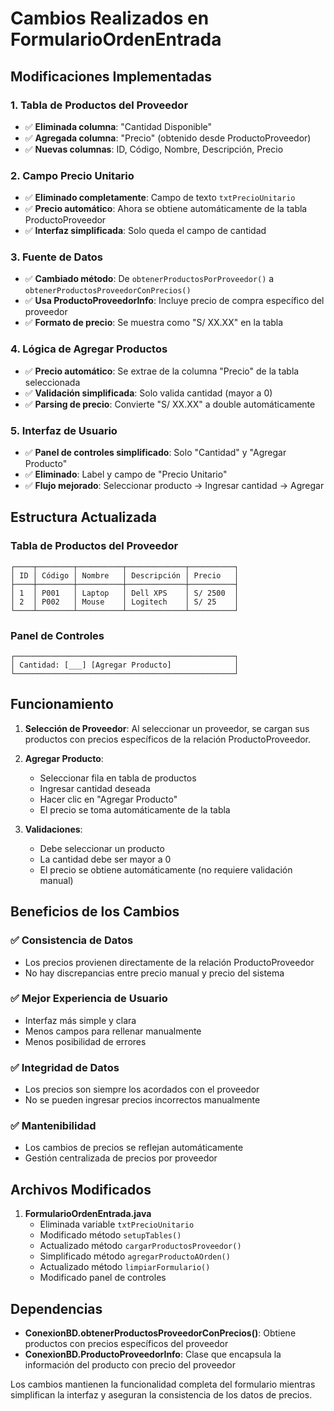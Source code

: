 # Cambios Realizados en FormularioOrdenEntrada

## Modificaciones Implementadas

### 1. **Tabla de Productos del Proveedor**

- ✅ **Eliminada columna**: "Cantidad Disponible"
- ✅ **Agregada columna**: "Precio" (obtenido desde ProductoProveedor)
- ✅ **Nuevas columnas**: ID, Código, Nombre, Descripción, Precio

### 2. **Campo Precio Unitario**

- ✅ **Eliminado completamente**: Campo de texto `txtPrecioUnitario`
- ✅ **Precio automático**: Ahora se obtiene automáticamente de la tabla ProductoProveedor
- ✅ **Interfaz simplificada**: Solo queda el campo de cantidad

### 3. **Fuente de Datos**

- ✅ **Cambiado método**: De `obtenerProductosPorProveedor()` a `obtenerProductosProveedorConPrecios()`
- ✅ **Usa ProductoProveedorInfo**: Incluye precio de compra específico del proveedor
- ✅ **Formato de precio**: Se muestra como "S/ XX.XX" en la tabla

### 4. **Lógica de Agregar Productos**

- ✅ **Precio automático**: Se extrae de la columna "Precio" de la tabla seleccionada
- ✅ **Validación simplificada**: Solo valida cantidad (mayor a 0)
- ✅ **Parsing de precio**: Convierte "S/ XX.XX" a double automáticamente

### 5. **Interfaz de Usuario**

- ✅ **Panel de controles simplificado**: Solo "Cantidad" y "Agregar Producto"
- ✅ **Eliminado**: Label y campo de "Precio Unitario"
- ✅ **Flujo mejorado**: Seleccionar producto → Ingresar cantidad → Agregar

## Estructura Actualizada

### Tabla de Productos del Proveedor

```
┌────┬────────┬──────────┬─────────────┬──────────┐
│ ID │ Código │ Nombre   │ Descripción │ Precio   │
├────┼────────┼──────────┼─────────────┼──────────┤
│ 1  │ P001   │ Laptop   │ Dell XPS    │ S/ 2500  │
│ 2  │ P002   │ Mouse    │ Logitech    │ S/ 25    │
└────┴────────┴──────────┴─────────────┴──────────┘
```

### Panel de Controles

```
┌─────────────────────────────────────────────────┐
│ Cantidad: [___] [Agregar Producto]              │
└─────────────────────────────────────────────────┘
```

## Funcionamiento

1. **Selección de Proveedor**: Al seleccionar un proveedor, se cargan sus productos con precios específicos de la relación ProductoProveedor.

2. **Agregar Producto**:

   - Seleccionar fila en tabla de productos
   - Ingresar cantidad deseada
   - Hacer clic en "Agregar Producto"
   - El precio se toma automáticamente de la tabla

3. **Validaciones**:
   - Debe seleccionar un producto
   - La cantidad debe ser mayor a 0
   - El precio se obtiene automáticamente (no requiere validación manual)

## Beneficios de los Cambios

### ✅ **Consistencia de Datos**

- Los precios provienen directamente de la relación ProductoProveedor
- No hay discrepancias entre precio manual y precio del sistema

### ✅ **Mejor Experiencia de Usuario**

- Interfaz más simple y clara
- Menos campos para rellenar manualmente
- Menos posibilidad de errores

### ✅ **Integridad de Datos**

- Los precios son siempre los acordados con el proveedor
- No se pueden ingresar precios incorrectos manualmente

### ✅ **Mantenibilidad**

- Los cambios de precios se reflejan automáticamente
- Gestión centralizada de precios por proveedor

## Archivos Modificados

1. **FormularioOrdenEntrada.java**
   - Eliminada variable `txtPrecioUnitario`
   - Modificado método `setupTables()`
   - Actualizado método `cargarProductosProveedor()`
   - Simplificado método `agregarProductoAOrden()`
   - Actualizado método `limpiarFormulario()`
   - Modificado panel de controles

## Dependencias

- **ConexionBD.obtenerProductosProveedorConPrecios()**: Obtiene productos con precios específicos del proveedor
- **ConexionBD.ProductoProveedorInfo**: Clase que encapsula la información del producto con precio del proveedor

Los cambios mantienen la funcionalidad completa del formulario mientras simplifican la interfaz y aseguran la consistencia de los datos de precios.
